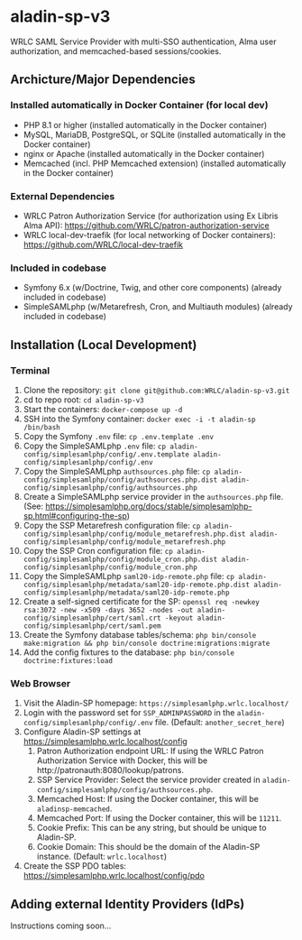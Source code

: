 # aladin-sp-v3

WRLC SAML Service Provider with multi-SSO authentication, Alma user authorization, and memcached-based sessions/cookies.

## Archicture/Major Dependencies

### Installed automatically in Docker Container (for local dev)
* PHP 8.1 or higher (installed automatically in the Docker container)
* MySQL, MariaDB, PostgreSQL, or SQLite (installed automatically in the Docker container)
* nginx or Apache (installed automatically in the Docker container)
* Memcached (incl. PHP Memcached extension) (installed automatically in the Docker container)

### External Dependencies
* WRLC Patron Authorization Service (for authorization using Ex Libris Alma API): https://github.com/WRLC/patron-authorization-service
* WRLC local-dev-traefik (for local networking of Docker containers): https://github.com/WRLC/local-dev-traefik

### Included in codebase
* Symfony 6.x (w/Doctrine, Twig, and other core components) (already included in codebase)
* SimpleSAMLphp (w/Metarefresh, Cron, and Multiauth modules) (already included in codebase)

## Installation (Local Development)

### Terminal

1. Clone the repository: `git clone git@github.com:WRLC/aladin-sp-v3.git`
2. cd to repo root: `cd aladin-sp-v3`
3. Start the containers: `docker-compose up -d`
4. SSH into the Symfony container: `docker exec -i -t aladin-sp /bin/bash`
5. Copy the Symfony `.env` file: `cp .env.template .env`
6. Copy the SimpleSAMLphp `.env` file: `cp aladin-config/simplesamlphp/config/.env.template aladin-config/simplesamlphp/config/.env`
7. Copy the SimpleSAMLphp `authsources.php` file: `cp aladin-config/simplesamlphp/config/authsources.php.dist aladin-config/simplesamlphp/config/authsources.php`
8. Create a SimpleSAMLphp service provider in the `authsources.php` file. (See: https://simplesamlphp.org/docs/stable/simplesamlphp-sp.html#configuring-the-sp)
9. Copy the SSP Metarefresh configuration file: `cp aladin-config/simplesamlphp/config/module_metarefresh.php.dist aladin-config/simplesamlphp/config/module_metarefresh.php`
10. Copy the SSP Cron configuration file: `cp aladin-config/simplesamlphp/config/module_cron.php.dist aladin-config/simplesamlphp/config/module_cron.php`
11. Copy the SimpleSAMLphp `saml20-idp-remote.php` file: `cp aladin-config/simplesamlphp/metadata/saml20-idp-remote.php.dist aladin-config/simplesamlphp/metadata/saml20-idp-remote.php`
12. Create a self-signed certificate for the SP: `openssl req -newkey rsa:3072 -new -x509 -days 3652 -nodes -out aladin-config/simplesamlphp/cert/saml.crt -keyout aladin-config/simplesamlphp/cert/saml.pem`
13. Create the Symfony database tables/schema: `php bin/console make:migration && php bin/console doctrine:migrations:migrate`
14. Add the config fixtures to the database: `php bin/console doctrine:fixtures:load`

### Web Browser

1. Visit the Aladin-SP homepage: `https://simplesamlphp.wrlc.localhost/`
2. Login with the password set for `SSP_ADMINPASSWORD` in the `aladin-config/simplesamlphp/config/.env` file. (Default: `another_secret_here`)
3. Configure Aladin-SP settings at https://simplesamlphp.wrlc.localhost/config
   1. Patron Authorization endpoint URL: If using the WRLC Patron Authorization Service with Docker, this will be http://patronauth:8080/lookup/patrons.
   2. SSP Service Provider: Select the service provider created in `aladin-config/simplesamlphp/config/authsources.php`.
   3. Memcached Host: If using the Docker container, this will be `aladinsp-memcached`.
   4. Memcached Port: If using the Docker container, this will be `11211`.
   5. Cookie Prefix: This can be any string, but should be unique to Aladin-SP.
   6. Cookie Domain: This should be the domain of the Aladin-SP instance. (Default: `wrlc.localhost`)
4. Create the SSP PDO tables: https://simplesamlphp.wrlc.localhost/config/pdo

## Adding external Identity Providers (IdPs)

Instructions coming soon...